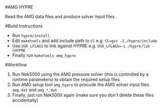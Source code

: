 #AMG HYPRE

Read the AMG data files and produce solver input files.  

#Build Instructions

* Run `hypre/install`
* Edit `maketools` and add include path to `CC` e.g. `CC=gcc -I./hypre/include`
* Use `USR_LFLAGS` to link against HYPRE e.g. `USR_LFLAGS=-L./hypre/lib -lHYPRE`
* Finally run `maketools amg_hypre`


#Workflow

1. Run Nek5000 using the AMG pressure solver (this is controlled by a runtime parameters) to obtain the required setup files
2. Run AMG setup tool `amg_hypre` to procude the AMG solver input files `amg.dat` and `amg_*.dat` 
3. Finally, just run Nek5000 again (make sure you don't delete these files accidentally) 
